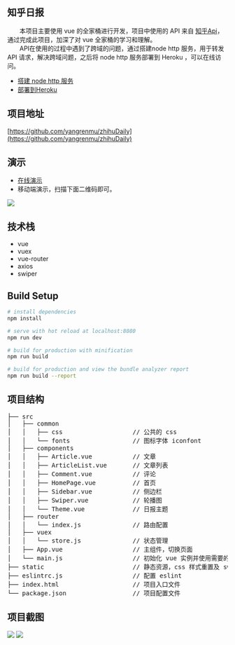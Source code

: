 ## 知乎日报
　　本项目主要使用 vue 的全家桶进行开发，项目中使用的 API 来自 [知乎Api](https://github.com/izzyleung/ZhihuDailyPurify/wiki/%E7%9F%A5%E4%B9%8E%E6%97%A5%E6%8A%A5-API-%E5%88%86%E6%9E%90)，通过完成此项目，加深了对 vue 全家桶的学习和理解。<br/>
　　API在使用的过程中遇到了跨域的问题，通过搭建node http 服务，用于转发 API 请求，解决跨域问题，之后将 node http 服务部署到 Heroku ，可以在线访问。
* [搭建 node http 服务](https://github.com/superman66/node-proxy-api)
*  [部署到Heroku](https://github.com/soleiltw/soleil_node_js/wiki/%E9%83%A8%E7%BD%B2-Node-js-%E7%A8%8B%E5%BC%8F%E5%88%B0-heroku-%E5%B9%B3%E5%8F%B0)

## 项目地址
[https://github.com/yangrenmu/zhihuDaily](https://github.com/yangrenmu/zhihuDaily)

## 演示 
* [在线演示](https://yangrenmu.github.io/zhihuDaily/#/home)
* 移动端演示，扫描下面二维码即可。

![](http://upload-images.jianshu.io/upload_images/4928722-c4962dbb4b0a90ec.png?imageMogr2/auto-orient/strip%7CimageView2/2/w/1240)

## 技术栈
* vue
* vuex
* vue-router
* axios
* swiper

## Build Setup

``` bash
# install dependencies
npm install

# serve with hot reload at localhost:8080
npm run dev

# build for production with minification
npm run build

# build for production and view the bundle analyzer report
npm run build --report
```
## 项目结构
<pre>
├── src
│   ├── common  
│   │   ├── css                   // 公共的 css
│   │   └── fonts                 // 图标字体 iconfont
│   ├── components
│   │   ├── Article.vue           // 文章
│   │   ├── ArticleList.vue       // 文章列表
│   │   ├── Comment.vue           // 评论
│   │   ├── HomePage.vue          // 首页
│   │   ├── Sidebar.vue           // 侧边栏
│   │   ├── Swiper.vue            // 轮播图
│   │   └── Theme.vue             // 日报主题
│   ├── router
│   │   └── index.js              // 路由配置
│   ├── vuex
│   │   └── store.js              // 状态管理
│   ├── App.vue                   // 主组件，切换页面
│   └── main.js                   // 初始化 vue 实例并使用需要的插件
├── static                        // 静态资源，css 样式重置及 swiper 插件
├── eslintrc.js                   // 配置 eslint
├── index.html                    // 项目入口文件
└── package.json                  // 项目配置文件
</pre>

## 项目截图
![](https://github.com/yangrenmu/zhihuDaily/blob/master/image/1.gif?raw=true)
![](https://github.com/yangrenmu/zhihuDaily/blob/master/image/2.gif?raw=true)
